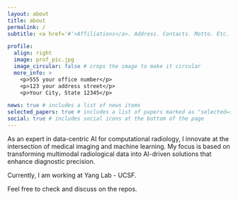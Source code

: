 ```yaml
---
layout: about
title: about
permalink: /
subtitle: <a href='#'>Affiliations</a>. Address. Contacts. Motto. Etc.

profile:
  align: right
  image: prof_pic.jpg
  image_circular: false # crops the image to make it circular
  more_info: >
    <p>555 your office number</p>
    <p>123 your address street</p>
    <p>Your City, State 12345</p>

news: true # includes a list of news items
selected_papers: true # includes a list of papers marked as "selected={true}"
social: true # includes social icons at the bottom of the page
---
```


As an expert in data-centric AI for computational radiology, I innovate at the intersection of medical imaging and machine learning. My focus is based on transforming multimodal radiological data into AI-driven solutions that enhance diagnostic precision.

Currently, I am working at Yang Lab - UCSF.

Feel free to check and discuss on the repos.
